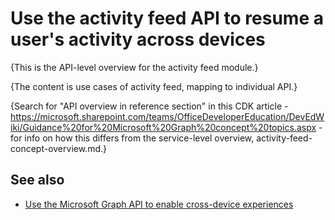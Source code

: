 # Use the activity feed API to resume a user's activity across devices

{This is the API-level overview for the activity feed module.}

{The content is use cases of activity feed, mapping to individual API.}

{Search for "API overview in reference section" in this CDK article - https://microsoft.sharepoint.com/teams/OfficeDeveloperEducation/DevEdWiki/Guidance%20for%20Microsoft%20Graph%20concept%20topics.aspx - for info on how this differs from the service-level overview, activity-feed-concept-overview.md.}

## See also

- [Use the Microsoft Graph API to enable cross-device experiences](cross-device-reference-overview.md)
